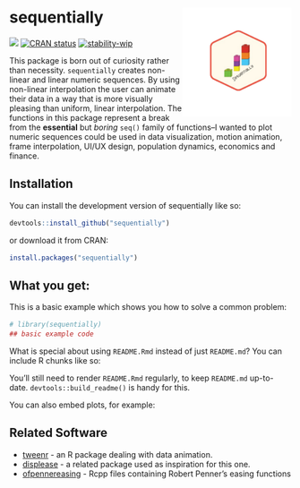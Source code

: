 
<!-- README.md is generated from README.Rmd. Please edit that file -->

# sequentially <img src="man/figures/logo.png" align="right" height="195" alt="" />

<!-- badges: start -->

![](https://img.shields.io/badge/fun_but_useless-%23035949) [![CRAN
status](https://www.r-pkg.org/badges/version/sequentially)](https://CRAN.R-project.org/package=sequentially)
[![stability-wip](https://img.shields.io/badge/stability-wip-lightgrey.svg)](https://github.com/mkenney/software-guides/blob/master/STABILITY-BADGES.md#work-in-progress)

<!-- badges: end -->

This package is born out of curiosity rather than necessity.
`sequentially` creates non-linear and linear numeric sequences. By using
non-linear interpolation the user can animate their data in a way that
is more visually pleasing than uniform, linear interpolation. The
functions in this package represent a break from the **essential** but
*boring* `seq()` family of functions–I wanted to plot numeric sequences
could be used in data visualization, motion animation, frame
interpolation, UI/UX design, population dynamics, economics and finance.

## Installation

You can install the development version of sequentially like so:

``` r
devtools::install_github("sequentially")
```

or download it from CRAN:

``` r
install.packages("sequentially")
```

## What you get:

This is a basic example which shows you how to solve a common problem:

``` r
# library(sequentially)
## basic example code
```

What is special about using `README.Rmd` instead of just `README.md`?
You can include R chunks like so:

You’ll still need to render `README.Rmd` regularly, to keep `README.md`
up-to-date. `devtools::build_readme()` is handy for this.

You can also embed plots, for example:

## Related Software

- [tweenr](https://cran.r-project.org/web/packages/tweenr/tweenr.pdf) -
  an R package dealing with data animation.
- [displease](https://github.com/coolbutuseless/displease) - a related
  package used as inspiration for this one.
- [ofpennereasing](https://github.com/jesusgollonet/ofpennereasing) -
  Rcpp files containing Robert Penner’s easing functions
